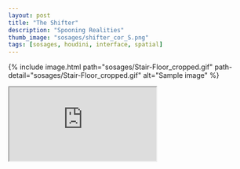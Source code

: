 ```yaml
---
layout: post
title: "The Shifter"
description: "Spooning Realities"
thumb_image: "sosages/shifter_cor_S.png"
tags: [sosages, houdini, interface, spatial]
---
```


{% include image.html path="sosages/Stair-Floor_cropped.gif"
                      path-detail="sosages/Stair-Floor_cropped.gif"
                      alt="Sample image" %}

<div class="embed-responsive embed-responsive-16by9">
  <iframe src="https://player.vimeo.com/video/437736827" allowfullscreen></iframe>
</div>


